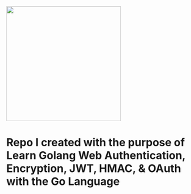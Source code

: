 
<img align="center" width="300" height="300" src="https://user-images.githubusercontent.com/42450397/170784518-dd949f71-5711-4d09-bf23-f33fb01e2e47.png">
<br>
<h1>Repo I created with the purpose of Learn Golang Web Authentication, Encryption, JWT, HMAC, & OAuth with the Go Language</h1>
